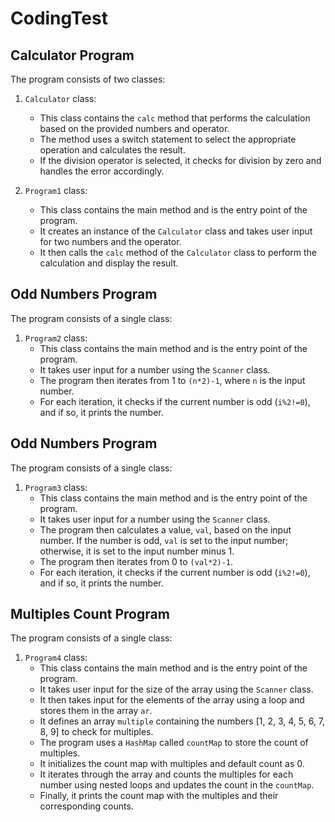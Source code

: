 # CodingTest
## Calculator Program

The program consists of two classes:

1. `Calculator` class:
   - This class contains the `calc` method that performs the calculation based on the provided numbers and operator.
   - The method uses a switch statement to select the appropriate operation and calculates the result.
   - If the division operator is selected, it checks for division by zero and handles the error accordingly.

2. `Program1` class:
   - This class contains the main method and is the entry point of the program.
   - It creates an instance of the `Calculator` class and takes user input for two numbers and the operator.
   - It then calls the `calc` method of the `Calculator` class to perform the calculation and display the result.




## Odd Numbers Program

The program consists of a single class:

1. `Program2` class:
   - This class contains the main method and is the entry point of the program.
   - It takes user input for a number using the `Scanner` class.
   - The program then iterates from 1 to `(n*2)-1`, where `n` is the input number.
   - For each iteration, it checks if the current number is odd (`i%2!=0`), and if so, it prints the number.




## Odd Numbers Program

The program consists of a single class:

1. `Program3` class:
   - This class contains the main method and is the entry point of the program.
   - It takes user input for a number using the `Scanner` class.
   - The program then calculates a value, `val`, based on the input number. If the number is odd, `val` is set to the input number; otherwise, it is set to the input number minus 1.
   - The program then iterates from 0 to `(val*2)-1`.
   - For each iteration, it checks if the current number is odd (`i%2!=0`), and if so, it prints the number.




## Multiples Count Program

The program consists of a single class:

1. `Program4` class:
   - This class contains the main method and is the entry point of the program.
   - It takes user input for the size of the array using the `Scanner` class.
   - It then takes input for the elements of the array using a loop and stores them in the array `ar`.
   - It defines an array `multiple` containing the numbers [1, 2, 3, 4, 5, 6, 7, 8, 9] to check for multiples.
   - The program uses a `HashMap` called `countMap` to store the count of multiples.
   - It initializes the count map with multiples and default count as 0.
   - It iterates through the array and counts the multiples for each number using nested loops and updates the count in the `countMap`.
   - Finally, it prints the count map with the multiples and their corresponding counts.




